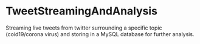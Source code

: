# TweetStreamingAndAnalysis
Streaming live tweets from twitter surrounding a specific topic (coid19/corona virus) and storing in a MySQL database for further analysis.
